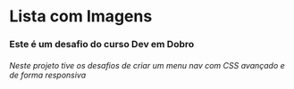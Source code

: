 <h1>Lista com Imagens</h1>

<h3>Este é um desafio do curso Dev em Dobro</h3>

<h6>Neste projeto tive os desafios de criar um menu nav com CSS avançado e de forma responsiva</h6>